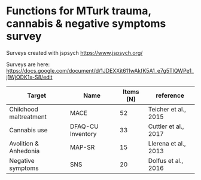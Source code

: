 # Functions for MTurk trauma, cannabis & negative symptoms survey

Surveys created with jspsych https://www.jspsych.org/

Surveys are here:
https://docs.google.com/document/d/1JDEXXit611wAkfK5A1_e7g5TlQWPe1_j1WjODK1x-S8/edit

Target | Name | Items (N) | reference
---------------------- | ---- | ---| --------------------
Childhood maltreatment | MACE | 52 | Teicher et al., 2015
Cannabis use | DFAQ-CU Inventory | 33 | Cuttler et al., 2017
Avolition & Anhedonia | MAP-SR | 15 | Llerena et al., 2013
Negative symptoms | SNS | 20 | Dolfus et al., 2016
